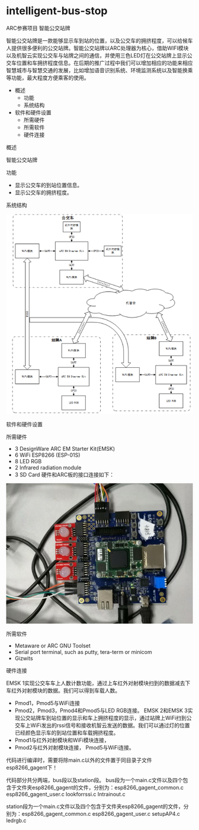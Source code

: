 # intelligent-bus-stop
ARC参赛项目
智能公交站牌

智能公交站牌是一款能够显示车到站的位置，以及公交车的拥挤程度，可以给候车人提供很多便利的公交站牌。智能公交站牌以ARC处理器为核心，借助WIFI模块以及机智云实现公交车与站牌之间的通信，并使用三色LED灯在公交站牌上显示公交车位置和车拥挤程度信息。在后期的推广过程中我们可以增加相应的功能来相应智慧城市与智慧交通的发展，比如增加语音识别系统、环境监测系统以及智能换乘等功能，最大程度方便乘客的使用。

- 概述
  - 功能
  - 系统结构
- 软件和硬件设置
  - 所需硬件
  - 所需软件
  - 硬件连接

概述

智能公交站牌

功能

- 显示公交车的到站位置信息。
- 显示公交车的拥挤程度。

系统结构

 ![系统结构](readmephoto/1.png)
 

软件和硬件设置

所需硬件

- 3 DesignWare ARC EM Starter Kit(EMSK)
- 6 WiFi ESP8266 (ESP-01S)
- 8 LED RGB
- 2 Infrared radiation module
- 3 SD Card
  硬件和ARC板的接口连接如下： 
  
![接口图](readmephoto/2.jpg)

所需软件

- Metaware or ARC GNU Toolset
- Serial port terminal, such as putty, tera-term or minicom
- Gizwits

硬件连接

EMSK 1实现公交车车上人数计数功能，通过上车红外对射模块扫到的数据减去下车红外对射模块的数据。我们可以得到车载人数。

- Pmod1，Pmod5与WiFi连接
- Pmod2，Pmod3，Pmod4和Pmod5与LED RGB连接。
  EMSK 2和EMSK 3实现公交站牌车到站位置的显示和车上拥挤程度的显示，通过站牌上WiFi扫到公交车上WiFi发出的rssi信号和接收机智云发送的数据。我们可以通过灯的位置已经颜色显示车的到站位置和车载拥挤程度。
- Pmod1与红外对射模块和WiFi模块连接，
- Pmod2与红外对射模块连接， Pmod5与WiFi连接。

代码进行编译时，需要将除main.c以外的文件置于同目录子文件esp8266_gagent下！

代码部分共分两端，bus段以及station段。
bus段为一个main.c文件以及四个包含于文件夹esp8266_gagent的文件，分别为：esp8266_gagent_common.c  esp8266_gagent_user.c  lookforrssi.c  Intrainout.c

station段为一个main.c文件以及四个包含于文件夹esp8266_gagent的文件，分别为：esp8266_gagent_common.c  esp8266_gagent_user.c setupAP4.c  ledrgb.c






